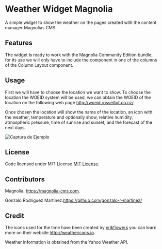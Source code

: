 # Weather Widget Magnolia

A simple widget to show the weather on the pages created with the content manager Magnolias CMS.

## Features

The widget is ready to work with the Magnolia Community Edition bundle, for its use we will only have to include the component in one of the columns of the Column Layout component.

## Usage

First we will have to choose the location we want to show. To choose the location the WOEID system will be used, we can obtain the WOEID of the location on the following web page http://woeid.rosselliot.co.nz/.

Once chosen the location will show the name of the location, an icon with the weather, temperature and optionally show, relative humidity, atmospheric pressure, time of sunrise and sunset, and the forecast of the next days.

![Captura de Ejemplo ](https://github.com/gonzalo-r-martinez/test/blob/master/webresources/screenshots/Screenshot1.png "Captura de Ejemplo")

## License

Code licensed under MIT License [MIT License](http://opensource.org/licenses/mit-license.html "MIT License").

## Contributors

Magnolia, https://magnolia-cms.com.

Gonzalo Rodríguez Martínez.https://github.com/gonzalo-r-martinez/

## Credit

The icons used for the time have been created by [erikflowers](https://github.com/erikflowers "erikflowers") you can learn more on their website http://weathericons.io.

Weather information is obtained from the Yahoo Weather API.
